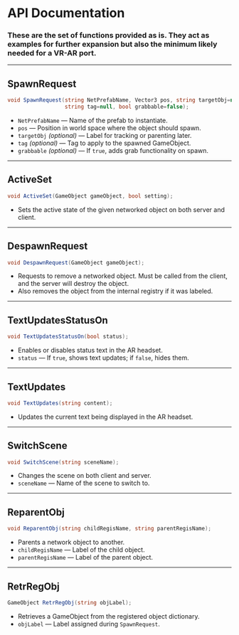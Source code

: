 # API Documentation

### These are the set of functions provided as is. They act as examples for further expansion but also the minimum likely needed for a VR-AR port. 

---

## SpawnRequest

```csharp
void SpawnRequest(string NetPrefabName, Vector3 pos, string targetObj=null, 
                  string tag=null, bool grabbable=false);
```

- `NetPrefabName` — Name of the prefab to instantiate.
- `pos` — Position in world space where the object should spawn.
- `targetObj` *(optional)* — Label for tracking or parenting later.
- `tag` *(optional)* — Tag to apply to the spawned GameObject.
- `grabbable` *(optional)* — If `true`, adds grab functionality on spawn.

---

## ActiveSet

```csharp
void ActiveSet(GameObject gameObject, bool setting);
```

- Sets the active state of the given networked object on both server and client.

---

## DespawnRequest

```csharp
void DespawnRequest(GameObject gameObject);
```

- Requests to remove a networked object. Must be called from the client, and the server will destroy the object.
- Also removes the object from the internal registry if it was labeled.

---

## TextUpdatesStatusOn

```csharp
void TextUpdatesStatusOn(bool status);
```

- Enables or disables status text in the AR headset.
- `status` — If `true`, shows text updates; if `false`, hides them.

---

## TextUpdates

```csharp
void TextUpdates(string content);
```

- Updates the current text being displayed in the AR headset.

---

## SwitchScene

```csharp
void SwitchScene(string sceneName);
```

- Changes the scene on both client and server.
- `sceneName` — Name of the scene to switch to.

---

## ReparentObj

```csharp
void ReparentObj(string childRegisName, string parentRegisName);
```

- Parents a network object to another.
- `childRegisName` — Label of the child object.
- `parentRegisName` — Label of the parent object.

---

## RetrRegObj

```csharp
GameObject RetrRegObj(string objLabel);
```

- Retrieves a GameObject from the registered object dictionary.
- `objLabel` — Label assigned during `SpawnRequest`.
